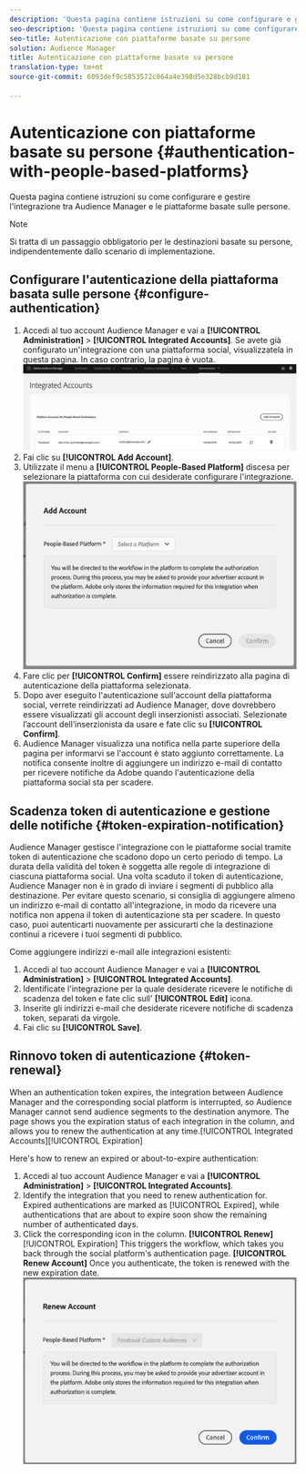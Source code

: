 ```yaml
---
description: 'Questa pagina contiene istruzioni su come configurare e gestire l''integrazione tra Audience Manager e le piattaforme basate sulle persone. '
seo-description: 'Questa pagina contiene istruzioni su come configurare e gestire l''integrazione tra Audience Manager e le piattaforme basate sulle persone. '
seo-title: Autenticazione con piattaforme basate su persone
solution: Audience Manager
title: Autenticazione con piattaforme basate su persone
translation-type: tm+mt
source-git-commit: 6093def9c5853572c064a4e398d5e328bcb9d181

---
```



# Autenticazione con piattaforme basate su persone {#authentication-with-people-based-platforms}

Questa pagina contiene istruzioni su come configurare e gestire l'integrazione tra Audience Manager e le piattaforme basate sulle persone.

>[!NOTE]
>Si tratta di un passaggio obbligatorio per le destinazioni basate su persone, indipendentemente dallo scenario di implementazione.

## Configurare l'autenticazione della piattaforma basata sulle persone {#configure-authentication}

1. Accedi al tuo account Audience Manager e vai a **[!UICONTROL Administration]** &gt; **[!UICONTROL Integrated Accounts]**. Se avete già configurato un'integrazione con una piattaforma social, visualizzatela in questa pagina. In caso contrario, la pagina è vuota.
   ![integrazione basata sulle persone](assets/pbd-config.png)
1. Fai clic su **[!UICONTROL Add Account]**.
1. Utilizzate il menu a **[!UICONTROL People-Based Platform]** discesa per selezionare la piattaforma con cui desiderate configurare l'integrazione.
   ![piattaforma basata sulle persone](assets/pbd-add.png)
1. Fare clic per **[!UICONTROL Confirm]** essere reindirizzato alla pagina di autenticazione della piattaforma selezionata.
1. Dopo aver eseguito l'autenticazione sull'account della piattaforma social, verrete reindirizzati ad Audience Manager, dove dovrebbero essere visualizzati gli account degli inserzionisti associati. Selezionate l’account dell’inserzionista da usare e fate clic su **[!UICONTROL Confirm]**.
1. Audience Manager visualizza una notifica nella parte superiore della pagina per informarvi se l'account è stato aggiunto correttamente. La notifica consente inoltre di aggiungere un indirizzo e-mail di contatto per ricevere notifiche da Adobe quando l'autenticazione della piattaforma social sta per scadere.

## Scadenza token di autenticazione e gestione delle notifiche {#token-expiration-notification}

Audience Manager gestisce l'integrazione con le piattaforme social tramite token di autenticazione che scadono dopo un certo periodo di tempo. La durata della validità del token è soggetta alle regole di integrazione di ciascuna piattaforma social. Una volta scaduto il token di autenticazione, Audience Manager non è in grado di inviare i segmenti di pubblico alla destinazione. Per evitare questo scenario, si consiglia di aggiungere almeno un indirizzo e-mail di contatto all'integrazione, in modo da ricevere una notifica non appena il token di autenticazione sta per scadere. In questo caso, puoi autenticarti nuovamente per assicurarti che la destinazione continui a ricevere i tuoi segmenti di pubblico.

Come aggiungere indirizzi e-mail alle integrazioni esistenti:

1. Accedi al tuo account Audience Manager e vai a **[!UICONTROL Administration]** &gt; **[!UICONTROL Integrated Accounts]**.
1. Identificate l'integrazione per la quale desiderate ricevere le notifiche di scadenza del token e fate clic sull' **[!UICONTROL Edit]** icona.
1. Inserite gli indirizzi e-mail che desiderate ricevere notifiche di scadenza token, separati da virgole.
1. Fai clic su **[!UICONTROL Save]**.

## Rinnovo token di autenticazione {#token-renewal}

When an authentication token expires, the integration between Audience Manager and the corresponding social platform is interrupted, so Audience Manager cannot send audience segments to the destination anymore. The  page shows you the expiration status of each integration in the  column, and allows you to renew the authentication at any time.[!UICONTROL Integrated Accounts][!UICONTROL Expiration]

Here's how to renew an expired or about-to-expire authentication:
1. Accedi al tuo account Audience Manager e vai a **[!UICONTROL Administration]** &gt; **[!UICONTROL Integrated Accounts]**.
1. Identify the integration that you need to renew authentication for. Expired authentications are marked as [!UICONTROL Expired], while authentications that are about to expire soon show the remaining number of authenticated days.
1. Click the corresponding  icon in the  column. **[!UICONTROL Renew]**[!UICONTROL Expiration] This triggers the  workflow, which takes you back through the social platform's authentication page. **[!UICONTROL Renew Account]** Once you authenticate, the token is renewed with the new expiration date.
   ![pbd-renew](assets/pbd-renew.png)
